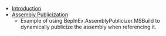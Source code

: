 - [Introduction](intro.md)
- [Assembly Publicization](publicization.md)
	+ Example of using BepInEx.AssemblyPublicizer.MSBuild to dynamically publicize the assembly when referencing it.
